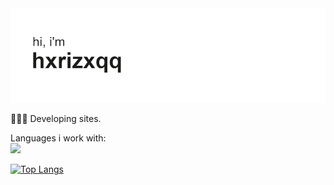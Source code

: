 <img src="header.png" alt="Header">

👨🏻‍💻 Developing sites.

 
Languages i work with:<br>
  <img src="https://skills.thijs.gg/icons?i=js,html,css"  width="120px">

[![Top Langs](https://github-readme-stats.vercel.app/api/top-langs/?username=hxrizxnqq&langs_count=8&theme=transparent)](https://github.com/anuraghazra/github-readme-stats)
